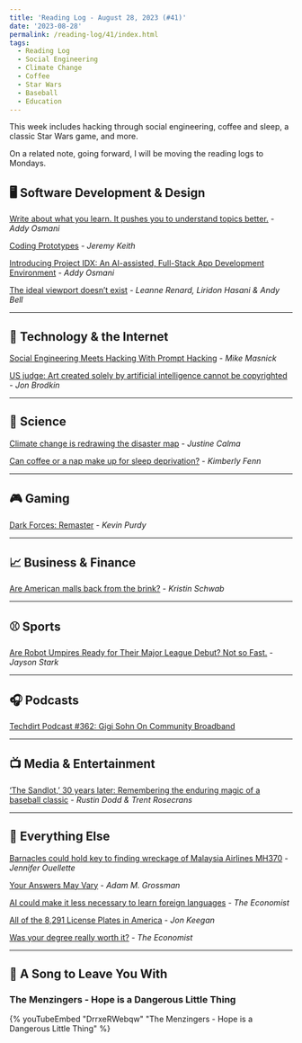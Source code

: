```yaml
---
title: 'Reading Log - August 28, 2023 (#41)'
date: '2023-08-28'
permalink: /reading-log/41/index.html
tags:
  - Reading Log
  - Social Engineering
  - Climate Change
  - Coffee
  - Star Wars
  - Baseball
  - Education
---
```


This week includes hacking through social engineering, coffee and sleep, a classic Star Wars game, and more.
<!-- excerpt -->

On a related note, going forward, I will be moving the reading logs to Mondays.

## 🖥 Software Development & Design

[Write about what you learn. It pushes you to understand topics better.](https://addyosmani.com/blog/write-learn/) - *Addy Osmani*

[Coding Prototypes](https://adactio.com/journal/20386) - *Jeremy Keith*

[Introducing Project IDX: An AI-assisted, Full-Stack App Development Environment](https://addyosmani.com/blog/project-idx/) - *Addy Osmani*

[The ideal viewport doesn’t exist](https://viewports.fyi/) - *Leanne Renard, Liridon Hasani & Andy Bell*

---

## 📡 Technology & the Internet

[Social Engineering Meets Hacking With Prompt Hacking](https://www.techdirt.com/2023/08/18/social-engineering-meets-hacking-with-prompt-hacking/) - *Mike Masnick*

[US judge: Art created solely by artificial intelligence cannot be copyrighted](https://arstechnica.com/tech-policy/2023/08/us-judge-art-created-solely-by-artificial-intelligence-cannot-be-copyrighted/) - *Jon Brodkin*

---

## 🔬 Science

[Climate change is redrawing the disaster map](https://www.theverge.com/2023/8/22/23840516/weather-disaster-new-location-climate-change) - *Justine Calma*

[Can coffee or a nap make up for sleep deprivation?](https://arstechnica.com/science/2023/08/can-coffee-or-a-nap-make-up-for-sleep-deprivation/) - *Kimberly Fenn*

---

## 🎮 Gaming

[Dark Forces: Remaster](https://arstechnica.com/gaming/2023/08/dark-forces-remaster-is-yet-another-all-timer-fps-coming-back-around/) - *Kevin Purdy*

---

## 📈 Business & Finance

[Are American malls back from the brink?](https://www.marketplace.org/2023/08/22/are-american-malls-back-from-the-brink/) - *Kristin Schwab*

---

## ⚾️ Sports

[Are Robot Umpires Ready for Their Major League Debut? Not so Fast.](https://theathletic.com/4791440/2023/08/25/mlb-robot-umpires-future/) - *Jayson Stark*

---

## 🎧 Podcasts

[Techdirt Podcast #362: Gigi Sohn On Community Broadband](https://www.techdirt.com/2023/08/15/techdirt-podcast-episode-362-gigi-sohn-on-community-broadband/)

---

## 📺 Media & Entertainment

[‘The Sandlot,’ 30 years later: Remembering the enduring magic of a baseball classic](https://theathletic.com/4791590/2023/08/23/the-sandlot-30-year-anniversary/) - *Rustin Dodd & Trent Rosecrans*

---

## 🎒 Everything Else

[Barnacles could hold key to finding wreckage of Malaysia Airlines MH370](https://arstechnica.com/science/2023/08/barnacles-could-hold-key-to-finding-wreckage-of-malaysia-airlines-mh370/) - *Jennifer Ouellette*

[Your Answers May Vary](https://humbledollar.com/2023/08/your-answers-may-vary/) - *Adam M. Grossman*

[AI could make it less necessary to learn foreign languages](https://www.economist.com/culture/2023/08/17/ai-could-make-it-less-necessary-to-learn-foreign-languages) - *The Economist*

[All of the 8,291 License Plates in America](https://www.beautifulpublicdata.com/all-of-the-license-plates-in-the-united-states/) - *Jon Keegan*

[Was your degree really worth it?](https://www.economist.com/international/2023/04/03/was-your-degree-really-worth-it) - *The Economist*

---

## 🎵 A Song to Leave You With

<h3 class="music">The Menzingers - Hope is a Dangerous Little Thing</h3>

{% youTubeEmbed "DrrxeRWebqw" "The Menzingers - Hope is a Dangerous Little Thing" %}